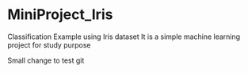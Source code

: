 # MiniProject_Iris
Classification Example using Iris dataset
It is a simple machine learning project for study purpose

Small change to test git
